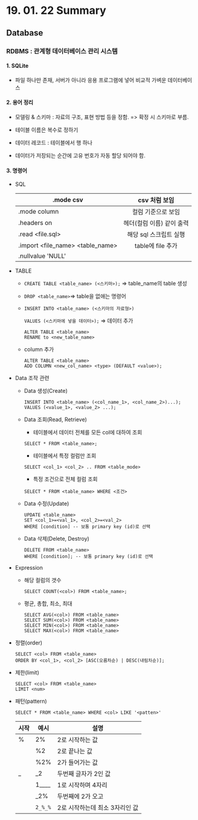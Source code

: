 # 19. 01. 22 Summary

## Database

### RDBMS :  관계형 데이터베이스 관리 시스템

#### 1. SQLite 

* 파일 하나만 존재, 서버가 아니라 응용 프로그램에 넣어 비교적 가벼운 데이터베이스

#### 2. 용어 정리

* 모델링 & 스키마 : 자료의 구조, 표현 방법 등을 정함. => 확정 시 스키마로 부름.
* 테이블 이름은 복수로 정하기

* 데이터 레코드 : 테이블에서 행 하나

* 데이터가 저장되는 순간에 고유 번호가 자동 할당 되어야 함.

#### 3. 명령어

* SQL 

  | .mode csv                        |       csv 처럼 보임       |
  | -------------------------------- | :-----------------------: |
  | .mode column                     |    컬럼 기준으로 보임     |
  | .headers on                      | 헤더(컬럼 이름) 같이 출력 |
  | .read <file.sql>                 |  해당 sql 스크립트 실행   |
  | .import <file_name> <table_name> |     table에 file 추가     |
  | .nullvalue 'NULL'                |                           |

* TABLE

  * ```CREATE TABLE <table_name> (<스키마>);``` => table_name의  table  생성

  * ```DROP <table_name>```=> table을 없애는 명령어

  * ```INSERT INTO <table_name> (<스키마의 자료형>) ```

    ```VALUES (<스키마에 넣을 데이터>);``` => 데이터 추가

    ```sqlite
    ALTER TABLE <table_name>
    RENAME to <new_table_name>
    ```

  * column 추가

    ```sqlite
    ALTER TABLE <table_name>
    ADD COLUMN <new_col_name> <type> (DEFAULT <value>);
    ```

    

* Data 조작 관련

  * Data 생성(Create)

    ```sqlite
    INSERT INTO <table_name> (<col_name_1>, <col_name_2>)...);
    VALUES (<value_1>, <value_2> ...);
    ```

  * Data 조회(Read, Retrieve)

    * 테이블에서 데이터 전체를 모든 col에 대하여 조회

    ```sqlite
    SELECT * FROM <table_name>;
    ```

    * 테이블에서 특정 컬럼만 조회

    ```sqlite
    SELECT <col_1> <col_2> .. FROM <table_mode>
    ```

    * 특정 조건으로 전체 컬럼 조회

    ```sqlite
    SELECT * FROM <table_name> WHERE <조건>
    ```

  * Data 수정(Update)

    ```sqlite
    UPDATE <table_name>
    SET <col_1>=<val_1>, <col_2>=<val_2>
    WHERE [condition] -- 보통 primary key (id)로 선택
    ```

  * Data 삭제(Delete, Destroy)

    ```sqlite
    DELETE FROM <table_name>
    WHERE [condition]; -- 보통 primary key (id)로 선택
    ```

* Expression

  * 해당 컬럼의 갯수

    ```sqlite
    SELECT COUNT(<col>) FROM <table_name>;
    ```

  * 평균, 총합, 최소, 최대

    ```sqlite
    SELECT AVG(<col>) FROM <table_name>
    SELECT SUM(<col>) FROM <table_name>
    SELECT MIN(<col>) FROM <table_name>
    SELECT MAX(<col>) FROM <table_name>
    ```

* 정렬(order)

  ```sqlite
  SELECT <col> FROM <table_name>
  ORDER BY <col_1>, <col_2> [ASC(오름차순) | DESC(내림차순)];
  ```

* 제한(limit)

  ```sqlite
  SELECT <col> FROM <table_name>
  LIMIT <num>
  ```

* 패턴(pattern)

  ```sqlite
  SELECT * FROM <table_name> WHERE <col> LIKE '<patten>'
  ```

  | 시작 | 예시    | 설명                           |
  | ---- | ------- | ------------------------------ |
  | %    | 2%      | 2로 시작하는 값                |
  |      | %2      | 2로 끝나는 값                  |
  |      | %2%     | 2가 들어가는 값                |
  | _    | _2      | 두번째 글자가 2인 값           |
  |      | 1____   | 1로 시작하며 4자리             |
  |      | _2%     | 두번째에 2가 오고              |
  |      | `2_%_%` | 2로 시작하는데 최소 3자리인 값 |

  